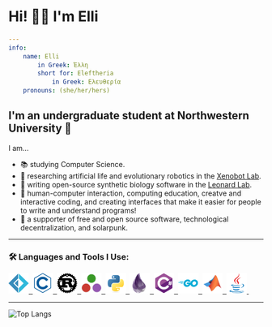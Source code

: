 # Hi! 👋🏻 I'm Elli

```yaml
---
info:
    name: Elli
        in Greek: Έλλη
        short for: Eleftheria
            in Greek: Ελευθερία
    pronouns: (she/her/hers)
```

## I'm an undergraduate student at Northwestern University :purple_heart:

I am...

- :books: studying Computer Science.
- :robot: researching artificial life and evolutionary robotics in the [Xenobot Lab](https://www.xenobot.group/).
- 🧬 writing open-source synthetic biology software in the [Leonard Lab](https://www.leonard.northwestern.edu).
- :sparkling_heart: human-computer interaction, computing education, creatve and interactive coding, and creating interfaces that make it easier for people to write and understand programs!
- :speech_balloon: a supporter of free and open source software, technological decentralization, and solarpunk.

---

### :hammer_and_wrench: Languages and Tools I Use:

<div>
  <a href="https://fsharp.org" target="_blank">
      <img src="https://raw.githubusercontent.com/devicons/devicon/master/icons/fsharp/fsharp-original.svg" title="F#" alt="F#" height="40"/>&nbsp;
  </a>
  <a href="https://learn.microsoft.com/en-us/cpp/c-language/c-language-reference?view=msvc-170" target="_blank">
    <img src="https://raw.githubusercontent.com/devicons/devicon/master/icons/c/c-line.svg" title="C" alt="C" height="40"/>&nbsp;
  </a>
  <a href="https://www.rust-lang.org" target="_blank">
    <img src="https://raw.githubusercontent.com/devicons/devicon/master/icons/rust/rust-plain.svg" title="Rust" alt="Rust" height="40"/>&nbsp;
  </a>
  <a href="https://julialang.org/" target="_blank">
      <img src="https://raw.githubusercontent.com/devicons/devicon/master/icons/julia/julia-original.svg" title="Julia" alt="Julia" height="40"/>&nbsp;
  </a>
  <a href="https://www.python.org" target="_blank">
    <img src="https://raw.githubusercontent.com/devicons/devicon/master/icons/python/python-original.svg" title="Python" alt="Python" height="40"/>&nbsp;
  </a>
  <a href="https://elixir-lang.org/" target="_blank">
      <img src="https://raw.githubusercontent.com/devicons/devicon/master/icons/elixir/elixir-original.svg" title="Elixir" alt="Elixir" height="40"/>&nbsp;
  </a>
  <a href="https://learn.microsoft.com/en-us/dotnet/csharp/" target="_blank">
      <img src="https://raw.githubusercontent.com/devicons/devicon/master/icons/csharp/csharp-original.svg" title="C#" alt="C#" height="40"/>&nbsp;
  </a>
  <a href="https://go.dev" target="_blank">
      <img src="https://raw.githubusercontent.com/devicons/devicon/master/icons/go/go-original-wordmark.svg" title="Go" alt="Go" height="40"/>&nbsp;
  </a>
  <a href="https://www.mathworks.com/products/matlab.html" target="_blank">
    <img src="https://raw.githubusercontent.com/devicons/devicon/master/icons/matlab/matlab-original.svg" title="Matlab" alt="Matlab" height="40"/>&nbsp;
  </a>
  <a href="https://www.oracle.com/java/" target="_blank">
    <img src="https://raw.githubusercontent.com/devicons/devicon/master/icons/java/java-original.svg" title="Java" alt="Java" height="40"/>&nbsp;
  </a>
</div>

---

![Top Langs](https://github-readme-stats-pmwof1bsg-ellifteria.vercel.app/api/top-langs/?username=ellifteria&exclude_repo=github-readme-stats,ellifteria,blog,alexeberes.github.io,hugo-theme-hello-friend-ng,xenobot_lab_notebook,xenobot_lab_notebook,old-blog,CS211FinalProject,astronvim-config,CS213-BombLab,CS-213,CS-376&langs_count=10&hide=cython,html,javascript,css,scss,processing,shell,cmake,makefile,procfile&theme=transparent&layout=compact)

